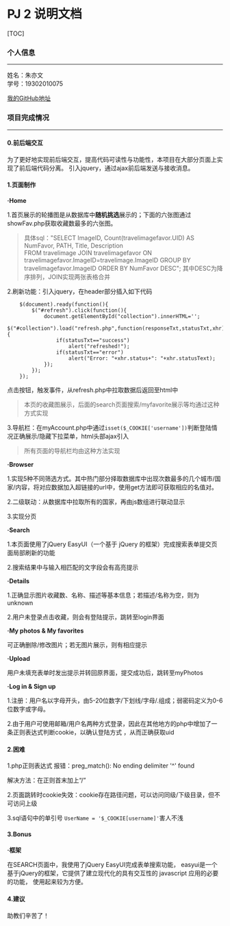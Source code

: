 PJ 2 说明文档
==========
[TOC]

### 个人信息
*****
姓名：朱亦文<br>
学号：19302010075

[我的GitHub地址](https://github.com/Elaine1908/)


### 项目完成情况
****

#### 0.前后端交互
为了更好地实现前后端交互，提高代码可读性与功能性，本项目在大部分页面上实现了前后端代码分离。
引入jquery，通过ajax前后端发送与接收消息。

#### 1.页面制作
**·Home**

1.首页展示的轮播图是从数据库中**随机挑选**展示的；下面的六张图通过showFav.php获取收藏数最多的六张图。
>具体sql："SELECT ImageID, Count(travelimagefavor.UID) AS NumFavor, PATH, Title, Description  
 FROM travelimage JOIN travelimagefavor ON travelimagefavor.ImageID=travelimage.ImageID
 GROUP BY travelimagefavor.ImageID 
 ORDER BY NumFavor DESC";
>其中DESC为降序排列，JOIN实现两张表格合并
  
  
2.刷新功能：引入jquery，在header部分插入如下代码

        $(document).ready(function(){
            $("#refresh").click(function(){
                document.getElementById("collection").innerHTML='';
                $("#collection").load("refresh.php",function(responseTxt,statusTxt,xhr){
                    if(statusTxt=="success")
                        alert("refreshed!");
                    if(statusTxt=="error")
                        alert("Error: "+xhr.status+": "+xhr.statusText);
                });
            });
        });
  
  点击按钮，触发事件，从refresh.php中拉取数据后返回至html中
  >本页的收藏图展示，后面的search页面搜索/myfavorite展示等均通过这种方式实现


3.导航栏：在myAccount.php中通过`isset($_COOKIE['username'])`判断登陆情况正确展示/隐藏下拉菜单，html头部ajax引入
>所有页面的导航栏均由这种方法实现


**·Browser**

1.实现5种不同筛选方式。其中热门部分择取数据库中出现次数最多的几个城市/国家/内容，将对应数据加入超链接的url中，使用get方法即可获取相应的名值对。

2.二级联动：从数据库中拉取所有的国家，再由js数组进行联动显示

3.实现分页


**·Search**

1.本页面使用了jQuery EasyUI（一个基于 jQuery 的框架）完成搜索表单提交页面局部刷新的功能

2.搜索结果中与输入相匹配的文字段会有高亮提示


**·Details**

1.正确显示图片收藏数、名称、描述等基本信息；若描述/名称为空，则为unknown

2.用户未登录点击收藏，则会有登陆提示，跳转至login界面


**·My photos & My favorites**

可正确删除/修改图片；若无图片展示，则有相应提示


**·Upload**

用户未填充表单时发出提示并转回原界面，提交成功后，跳转至myPhotos


**·Log in & Sign up**

1.注册：用户名以字母开头，由5-20位数字/下划线/字母/.组成；弱密码定义为0-6位数字或字母。

2.由于用户可使用邮箱/用户名两种方式登录，因此在其他地方的php中增加了一条正则表达式判断cookie，以确认登陆方式
，从而正确获取uid
  
  
#### 2.困难
1.php正则表达式 报错：preg_match(): No ending delimiter '^' found

解决方法：在正则首末加上“/”

2.页面跳转时cookie失效：cookie存在路径问题，可以访问同级/下级目录，但不可访问上级

3.sql语句中的单引号 `UserName = '$_COOKIE[username]'`害人不浅
  
  
#### 3.Bonus
**·框架**

在SEARCH页面中，我使用了jQuery EasyUI完成表单搜索功能，
easyui是一个基于jQuery的框架，它提供了建立现代化的具有交互性的 javascript 应用的必要的功能，
使用起来较为方便。


#### 4.建议

助教们辛苦了！


